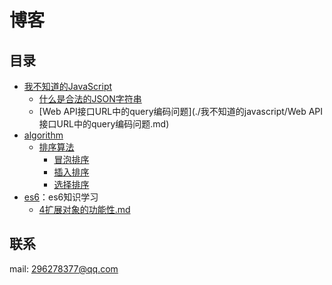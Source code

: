 # 博客

## 目录

- [我不知道的JavaScript](./我不知道的javascript)
    - [什么是合法的JSON字符串](./我不知道的javascript/什么是合法的JSON字符串.md)
    - [Web API接口URL中的query编码问题](./我不知道的javascript/Web API接口URL中的query编码问题.md)
- [algorithm](./algorithm)
    - [排序算法](./algorithm/sort)
        - [冒泡排序](./algorithm/sort/BubbleSort.js)
        - [插入排序](./algorithm/sort/InsertionSort.js)
        - [选择排序](./algorithm/sort/SelectionSort.js)
- [es6](./es6)：es6知识学习
    - [4扩展对象的功能性.md](./es6/4扩展对象的功能性.md)
## 联系
mail: 296278377@qq.com

